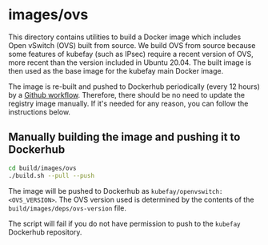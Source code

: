 # images/ovs

This directory contains utilities to build a Docker image which includes Open
vSwitch (OVS) built from source. We build OVS from source because some features
of kubefay (such as IPsec) require a recent version of OVS, more recent than the
version included in Ubuntu 20.04. The built image is then used as the base image
for the kubefay main Docker image.

The image is re-built and pushed to Dockerhub periodically (every 12 hours) by a
[Github workflow](/.github/workflows/update_ovs_image.yml). Therefore, there
should be no need to update the registry image manually. If it's needed for any
reason, you can follow the instructions below.

## Manually building the image and pushing it to Dockerhub

```bash
cd build/images/ovs
./build.sh --pull --push
```

The image will be pushed to Dockerhub as `kubefay/openvswitch:<OVS_VERSION>`. The
OVS version used is determined by the contents of the
`build/images/deps/ovs-version` file.

The script will fail if you do not have permission to push to the `kubefay`
Dockerhub repository.
